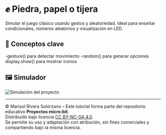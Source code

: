 # ✊ Piedra, papel o tijera

Simular el juego clásico usando gestos y aleatoriedad. Ideal para enseñar condicionales, números aleatorios y visualización en LED.

## 🧠 Conceptos clave

-gesture() para detectar movimiento
-random() para generar opciones
display.show() para mostrar íconos

## 🖼 Simulador

![Simulación del proyecto](../Images/Gif4.gif)

---
© Marisol Rivera Solórzano – Este tutorial forma parte del repositorio educativo **Proyectos micro:bit**.  
Distribuido bajo licencia [CC BY-NC-SA 4.0](https://creativecommons.org/licenses/by-nc-sa/4.0/).  
Se permite su uso y adaptación con atribución, sin fines comerciales y compartiendo bajo la misma licencia.
